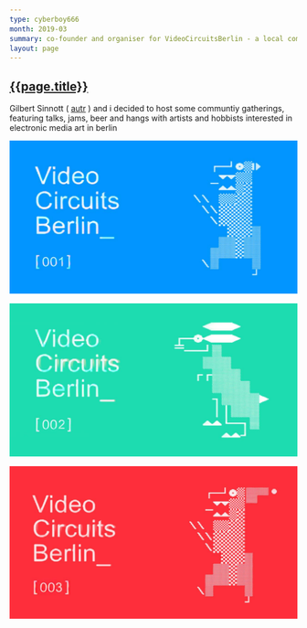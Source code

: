 ```yaml
---
type: cyberboy666
month: 2019-03
summary: co-founder and organiser for VideoCircuitsBerlin - a local community meet-up
layout: page
---
```


## [ {{page.title}} ]({{page.url}})


Gilbert Sinnott ( [autr](autr.tv) ) and i decided to host some communtiy gatherings, featuring talks, jams, beer and hangs with artists and hobbists interested in electronic media art in berlin

![image](/images/cyberboy666/vcb-1.jpg)

![image](/images/cyberboy666/vcb-2.jpg)

![image](/images/cyberboy666/vcb-3.jpg)

